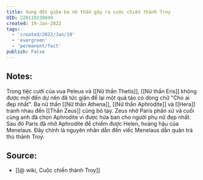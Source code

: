 ```yaml
---
title: Xung đột giữa ba nữ thần gây ra cuộc chiến thành Troy
UID: 220119230049
created: 19-Jan-2022
tags:
  - 'created/2022/Jan/19'
  - 'evergreen'
  - 'permanent/fact'
publish: False
---
```

## Notes:
Trong tiệc cưới của vua Peleus và [[Nữ thần Thetis]],  [[Nữ thần Eris]] không được mời đến dự nên đã tức giận để lại một quả táo có dòng chữ "Cho ai đẹp nhất". Ba nữ thần [[Nữ thần Athena]], [[Nữ thần Aphrodite]] và [[Hera]] tranh nhau đến [[Thần Zeus]] cũng bó tay. Zeus nhờ Paris phân xử và cuối cùng anh đã chọn Aphrodite vì được hứa ban cho người phụ nữ đẹp nhất. Sau đó Paris đã nhờ Aphrodite để chiếm được Helen, hoàng hậu của Menelaus. Đây chính là nguyên nhân dẫn đến viếc Menelaus dẫn quân trả thù thành Troy.

## Source:
- [[@ wiki, Cuộc chiến thành Troy]]

